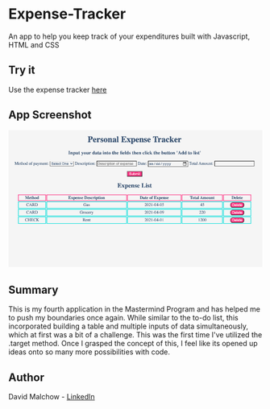 # Expense-Tracker
An app to help you keep track of your expenditures built with Javascript, HTML and CSS

## Try it
Use the expense tracker [here](https://dmalchowlfc.github.io/Expense-Tracker/)

## App Screenshot
<img src="expense-tracker.png">

## Summary
This is my fourth application in the Mastermind Program and has helped me to push my boundaries once again. While similar to the to-do list, this incorporated building a table and multiple inputs of data simultaneously, which at first was a bit of a challenge. This was the first time I've utilized the .target method. Once I grasped the concept of this, I feel like its opened up ideas onto so many more possibilities with code. 

## Author
David Malchow - [LinkedIn](https://www.linkedin.com/in/david-malchow-809b106b/)
